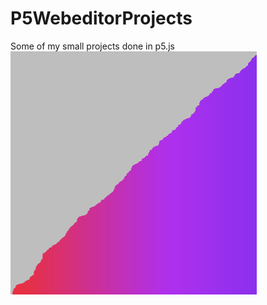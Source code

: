 # P5WebeditorProjects
Some of my small projects done in p5.js
![BubbleSort visualisation](demo/BubbleSort.gif)
